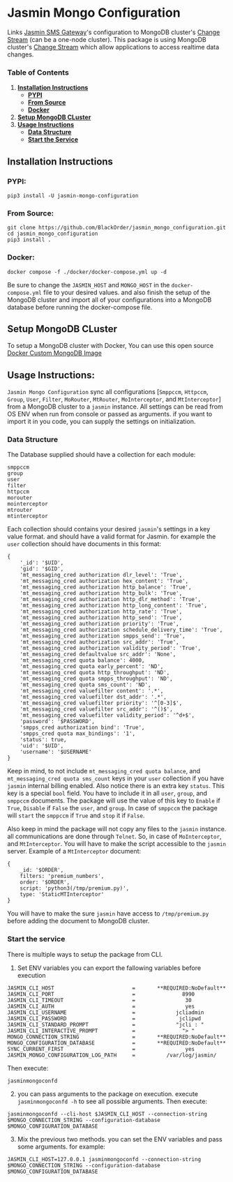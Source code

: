 # Jasmin Mongo Configuration

Links [Jasmin SMS Gateway](https://github.com/jookies/jasmin)'s configuration to MongoDB cluster's [Change Stream](https://www.mongodb.com/docs/manual/changeStreams/) (can be a one-node cluster). This package is using MongoDB cluster's [Change Stream](https://www.mongodb.com/docs/manual/changeStreams/) which allow applications to access realtime data changes.


### Table of Contents
1. **[Installation Instructions](#installation-instructions)**<br>
    + **[PYPI](#pypi)**<br>
    + **[From Source](#from-source)**<br>
    + **[Docker](#docker)**<br>
2. **[Setup MongoDB CLuster](#setup-mongodb-cluster)**<br>
3. **[Usage Instructions](#usage-instructions)**<br>
    + **[Data Structure](#data-structure)**<br>
    + **[Start the Service](#start-the-service)**<br>


## Installation Instructions
### PYPI:
```
pip3 install -U jasmin-mongo-configuration
```
### From Source:
```
git clone https://github.com/BlackOrder/jasmin_mongo_configuration.git
cd jasmin_mongo_configuration
pip3 install .
```
### Docker:
```
docker compose -f ./docker/docker-compose.yml up -d
```
Be sure to change the `JASMIN_HOST` and `MONGO_HOST` in the `docker-compose.yml` file to your desired values. and also finish the setup of the MongoDB cluster and import all of your configurations into a MongoDB database before running the docker-compose file.

## Setup MongoDB CLuster
To setup a MongoDB cluster with Docker, You can use this open source [Docker Custom MongoDB Image](https://github.com/BlackOrder/mongo-cluster)


## Usage Instructions:
`Jasmin Mongo Configuration` sync all configurations [`Smppccm`, `Httpccm`, `Group`, `User`, `Filter`, `MoRouter`, `MtRouter`, `MoInterceptor`, and `MtInterceptor`] from a MongoDB cluster to a `jasmin` instance. All settings can be read from OS ENV when run from console or passed as arguments. if you want to import it in you code, you can supply the settings on initialization.

### Data Structure
The Database supplied should have a collection for each module:
```
smppccm
group
user
filter
httpccm
morouter
mointerceptor
mtrouter
mtinterceptor
```
Each collection should contains your desired `jasmin`'s settings in a key value format. and should have a valid format for Jasmin. for example the `user` collection should have documents in this format:
```
{
    '_id': '$UID',
    'gid': '$GID',
    'mt_messaging_cred authorization dlr_level': 'True',
    'mt_messaging_cred authorization hex_content': 'True',
    'mt_messaging_cred authorization http_balance': 'True',
    'mt_messaging_cred authorization http_bulk': 'True',
    'mt_messaging_cred authorization http_dlr_method': 'True',
    'mt_messaging_cred authorization http_long_content': 'True',
    'mt_messaging_cred authorization http_rate': 'True',
    'mt_messaging_cred authorization http_send': 'True',
    'mt_messaging_cred authorization priority': 'True',
    'mt_messaging_cred authorization schedule_delivery_time': 'True',
    'mt_messaging_cred authorization smpps_send': 'True',
    'mt_messaging_cred authorization src_addr': 'True',
    'mt_messaging_cred authorization validity_period': 'True',
    'mt_messaging_cred defaultvalue src_addr': 'None',
    'mt_messaging_cred quota balance': 4000,
    'mt_messaging_cred quota early_percent': 'ND',
    'mt_messaging_cred quota http_throughput': 'ND',
    'mt_messaging_cred quota smpps_throughput': 'ND',
    'mt_messaging_cred quota sms_count': 'ND',
    'mt_messaging_cred valuefilter content': '.*',
    'mt_messaging_cred valuefilter dst_addr': '.*',
    'mt_messaging_cred valuefilter priority': '^[0-3]$',
    'mt_messaging_cred valuefilter src_addr': '^()$',
    'mt_messaging_cred valuefilter validity_period': '^d+$',
    'password': '$PASSWORD',
    'smpps_cred authorization bind': 'True',
    'smpps_cred quota max_bindings': '1',
    'status': true,
    'uid': '$UID',
    'username': '$USERNAME'
}
```
Keep in mind, to not include `mt_messaging_cred quota balance`, and `mt_messaging_cred quota sms_count` keys in your `user` collection if you have `jasmin` internal billing enabled.
Also notice there is an extra key `status`. This key is a special `bool` field. You have to include it in all `user`, `group`, and `smppccm` documents. The package will use the value of this key to `Enable` if `True`, `Disable` if `False` the `user`, and `group`. In case of `smppccm` the package will `start` the `smppccm` if `True` and `stop` it if `False`.

Also keep in mind the package will not copy any files to the `jasmin` instance. all communications are done through `Telnet`. So, in case of `MoInterceptor`, and `MtInterceptor`. You will have to make the script accessible to the `jasmin` server. Example of a `MtInterceptor` document:
```
{
    _id: '$ORDER',
    filters: 'premium_numbers',
    order: '$ORDER',
    script: 'python3(/tmp/premium.py)',
    type: 'StaticMTInterceptor'
}
```
You will have to make the sure `jasmin` have access to `/tmp/premium.py` before adding the document to MongoDB cluster.


### Start the service
There is multiple ways to setup the package from CLI.

1. Set ENV variables
you can export the fallowing variables before execution
```
JASMIN_CLI_HOST                         =       **REQUIRED:NoDefault**
JASMIN_CLI_PORT                         =               8990
JASMIN_CLI_TIMEOUT                      =                30
JASMIN_CLI_AUTH                         =                yes
JASMIN_CLI_USERNAME                     =             jcliadmin
JASMIN_CLI_PASSWORD                     =              jclipwd
JASMIN_CLI_STANDARD_PROMPT              =             "jcli : "
JASMIN_CLI_INTERACTIVE_PROMPT           =               "> "
MONGO_CONNECTION_STRING                 =       **REQUIRED:NoDefault**
MONGO_CONFIGURATION_DATABASE            =       **REQUIRED:NoDefault**
SYNC_CURRENT_FIRST                      =                yes
JASMIN_MONGO_CONFIGURATION_LOG_PATH     =          /var/log/jasmin/
```


Then execute:
```
jasminmongoconfd
```

2. you can pass arguments to the package on execution. execute ` jasminmongoconfd -h ` to see all possible arguments. Then execute:
```
jasminmongoconfd --cli-host $JASMIN_CLI_HOST --connection-string $MONGO_CONNECTION_STRING --configuration-database $MONGO_CONFIGURATION_DATABASE
```

3. Mix the previous two methods. you can set the ENV variables and pass some arguments. for example:
```
JASMIN_CLI_HOST=127.0.0.1 jasminmongoconfd --connection-string $MONGO_CONNECTION_STRING --configuration-database $MONGO_CONFIGURATION_DATABASE
```
